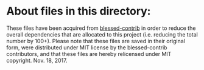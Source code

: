 # About files in this directory:

These files have been acquired from [blessed-contrib](https://github.com/yaronn/blessed-contrib) in order to reduce the overall dependencies that are allocated to this project (i.e. reducing the total number by 100+). Please note that these files are saved in their original form, were distributed under MIT license by the blessed-contrib contributors, and that these files are hereby relicensed under MIT copyright. Nov. 18, 2017.
